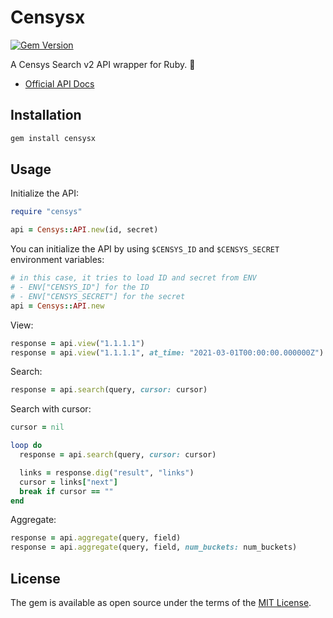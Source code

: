 # Censysx

[![Gem Version](https://badge.fury.io/rb/censysx.svg)](https://badge.fury.io/rb/censysx)

A Censys Search v2 API wrapper for Ruby. 💎

- [Official API Docs](https://search.censys.io/api)

## Installation

```bash
gem install censysx
```

## Usage

Initialize the API:

```ruby
require "censys"

api = Censys::API.new(id, secret)
```

You can initialize the API by using `$CENSYS_ID` and `$CENSYS_SECRET` environment variables:

```ruby
# in this case, it tries to load ID and secret from ENV
# - ENV["CENSYS_ID"] for the ID
# - ENV["CENSYS_SECRET"] for the secret
api = Censys::API.new
```

View:

```ruby
response = api.view("1.1.1.1")
response = api.view("1.1.1.1", at_time: "2021-03-01T00:00:00.000000Z")
```

Search:

```ruby
response = api.search(query, cursor: cursor)
```

Search with cursor:

```ruby
cursor = nil

loop do
  response = api.search(query, cursor: cursor)

  links = response.dig("result", "links")
  cursor = links["next"]
  break if cursor == ""
end
```

Aggregate:

```ruby
response = api.aggregate(query, field)
response = api.aggregate(query, field, num_buckets: num_buckets)
```

## License

The gem is available as open source under the terms of the [MIT License](https://opensource.org/licenses/MIT).
